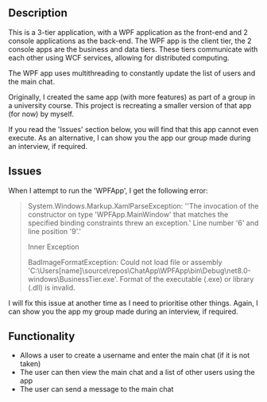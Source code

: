 ## Description
This is a 3-tier application, with a WPF application as the front-end and 2 console applications as the back-end.
The WPF app is the client tier, the 2 console apps are the business and data tiers.
These tiers communicate with each other using WCF services, allowing for distributed computing.

The WPF app uses multithreading to constantly update the list of users and the main chat.

Originally, I created the same app (with more features) as part of a group in a university course.
This project is recreating a smaller version of that app (for now) by myself.

If you read the 'Issues' section below, you will find that this app cannot even execute.
As an alternative, I can show you the app our group made during an interview, if required.

## Issues
When I attempt to run the 'WPFApp', I get the following error:

> System.Windows.Markup.XamlParseException: ''The invocation of the constructor on type 'WPFApp.MainWindow' that matches the specified binding constraints threw an exception.' Line number '6' and line position '9'.'
> 
> Inner Exception
> 
> BadImageFormatException: Could not load file or assembly 'C:\Users\[name]\source\repos\ChatApp\WPFApp\bin\Debug\net8.0-windows\BusinessTier.exe'. Format of the executable (.exe) or library (.dll) is invalid.

I will fix this issue at another time as I need to prioritise other things.
Again, I can show you the app my group made during an interview, if required.

## Functionality

- Allows a user to create a username and enter the main chat (if it is not taken)
- The user can then view the main chat and a list of other users using the app
- The user can send a message to the main chat
